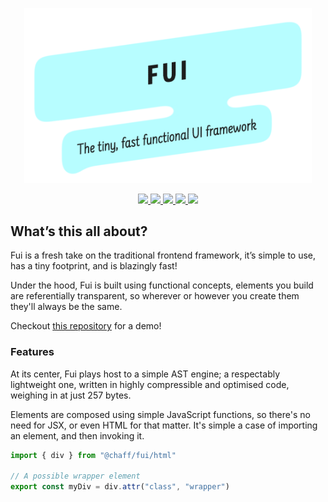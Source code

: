 <p align="center">
  <img src="./.oratory/logo.png" width="460px" />
</p>

<p align="center">
  <a href="https://www.npmjs.com/package/@chaff/fui">
    <img src="https://img.shields.io/npm/v/@chaff/fui.svg?style=flat-square" />
  </a>
  <a href="https://travis-ci.org/Chaffity/fui">
    <img src="https://img.shields.io/travis/Chaffity/fui/master.svg?style=flat-square" />
  </a>
  <a href="https://codecov.io/gh/Chaffity/fui">
    <img src="https://img.shields.io/codecov/c/github/Chaffity/fui.svg?style=flat-square" />
  </a>
  <a href="https://lgtm.com/projects/g/Chaffity/fui">
    <img src="https://img.shields.io/lgtm/grade/javascript/github/Chaffity/fui.svg?style=flat-square">
  </a>

  <img src="https://img.shields.io/depfu/Chaffity/fui.svg?style=flat-square" />
</p>

## What’s this all about?

Fui is a fresh take on the traditional frontend framework, it’s simple to use, has a tiny footprint, and is blazingly fast!

Under the hood, Fui is built using functional concepts, elements you build are referentially transparent, so wherever or however you create them they'll always be the same.

Checkout [this repository](https://git.io/fjvBY) for a demo!

### Features

At its center, Fui plays host to a simple AST engine; a respectably lightweight one, written in highly compressible and optimised code, weighing in at just 257 bytes.

Elements are composed using simple JavaScript functions, so there's no need for JSX, or even HTML for that matter. It's simple a case of importing an element, and then invoking it.

```javascript
import { div } from "@chaff/fui/html"

// A possible wrapper element
export const myDiv = div.attr("class", "wrapper")
```
